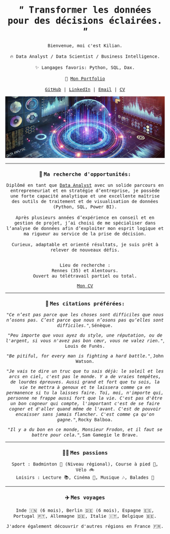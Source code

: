 <h1 align="center">
  <i>"</i><samp> Transformer les données pour des décisions éclairées. </samp><i>"</i>
</h1>

<p align="center" dir="auto">
  <samp>Bienvenue, moi c'est Kilian.<br><br>
  🔥 Data Analyst / Data Scientist / Business Intelligence.<br><br>
  ✨ Langages favoris: Python, SQL, Dax.<br><br>
  🎨 <a href="https://kiliancadiou.github.io/" target="_blank">Mon Portfolio</a><br><br>
  <a href="https://github.com/KilianCadiou" target="_blank">GitHub</a> | 
  <a href="https://www.linkedin.com/in/kiliancadiou/" target="_blank">LinkedIn</a> | 
  <a href="mailto:kiliancadiou@gmail.com" target="_blank">Email</a> | 
  <a href="https://drive.google.com/file/d/1pGEWTzEiTC4P-1EJFL0cH99N5UZZV_uf/view?usp=sharing" target="_blank">CV</a>
</samp>
  
<p align="center">
  <img src="https://raw.githubusercontent.com/KilianCadiou/KilianCadiou/refs/heads/main/IMAGES/banni%C3%A8re.png" alt="Bannière" width="800">
</p>

<hr>

<h3 align="center" dir="auto">🎯 <strong><samp>Ma recherche d'opportunités:</strong></h3>

<p align="center" dir="auto"><samp>Diplômé en tant que <a href="https://www.wildcodeschool.com/fr-fr/formations-data/formation-data-analyst">Data Analyst</a> avec un solide parcours en entrepreneuriat et en stratégie d’entreprise, je possède une forte capacité analytique et une excellente maîtrise des outils de traitement et de visualisation de données (Python, SQL, Power BI).<br><br>Après plusieurs années d’expérience en conseil et en gestion de projet, j’ai choisi de me spécialiser dans l’analyse de données afin d’exploiter mon esprit logique et ma rigueur au service de la prise de décision.<br><br>Curieux, adaptable et orienté résultats, je suis prêt à relever de nouveaux défis.<br><br></p>

<p align="center" dir="auto"><samp>Lieu de recherche : <br>Rennes (35) et Alentours.<br>Ouvert au télétravail partiel ou total.</p>

<p align="center" dir="auto"><samp><a href="https://drive.google.com/file/d/1pGEWTzEiTC4P-1EJFL0cH99N5UZZV_uf/view?usp=sharing" target="_blank">Mon CV</a></p>

<hr>

<h3 align="center" dir="auto">💬 <strong><samp>Mes citations préférées:</strong></h3>

<p align="center" dir="auto"><em><samp>"Ce n’est pas parce que les choses sont difficiles que nous n’osons pas. C’est parce que nous n’osons pas qu’elles sont difficiles."</em>, <samp>Sénèque.</p>

<p align="center" dir="auto"><em><samp>"Peu importe que vous ayez du style, une réputation, ou de l'argent, si vous n'avez pas bon cœur, vous ne valez rien."</em>, <samp>Louis de Funès.</p>


<p align="center" dir="auto"><em><samp>"Be pitiful, for every man is fighting a hard battle."</em>, <samp>John Watson.</p>


<p align="center" dir="auto"><em><samp>"Je vais te dire un truc que tu sais déjà: le soleil et les arcs en ciel, c'est pas le monde. Y a de vraies tempêtes, de lourdes épreuves. Aussi grand et fort que tu sois, la vie te mettra à genoux et te laissera comme ça en permanence si tu la laisses faire. Toi, moi, n'importe qui, personne ne frappe aussi fort que la vie. C'est pas d'être un bon cogneur qui compte, l'important c'est de se faire cogner et d'aller quand même de l'avant. C'est de pouvoir encaisser sans jamais flancher. C'est comme ça qu'on gagne."</em>, <samp>Rocky Balboa.</p>

<p align="center" dir="auto"><em><samp>"Il y a du bon en ce monde, Monsieur Frodon, et il faut se battre pour cela."</em>, <samp>Sam Gamegie le Brave.</p>

<hr>

<h3 align="center" dir="auto">💁‍♂️ <strong><samp>Mes passions</strong></h3>

<p align="center" dir="auto"><samp>Sport : Badminton 🏸 (Niveau régional), Course à pied 🏃, Vélo 🚲<br>Loisirs : Lecture 📚, Cinéma 🎥, Musique 🎶, Balades 🥾
</p>

<hr>

<h3 align="center" dir="auto">✈️ <strong><samp>Mes voyages</strong></h3>

<p align="center" dir="auto"><samp>Inde 🇮🇳 (6 mois), Berlin 🇩🇪 (6 mois), Espagne 🇪🇸, Portugal 🇵🇹, Allemagne 🇩🇪, Italie 🇮🇹, Belgique 🇧🇪.</p>

<p align="center" dir="auto"><samp>J'adore également découvrir d'autres régions en France 🇫🇷.</p>
